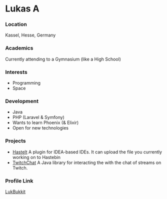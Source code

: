 # Lukas A

### Location

Kassel, Hesse, Germany

### Academics

Currently attending to a Gymnasium (like a High School)

### Interests

- Programming
- Space

### Development

- Java
- PHP (Laravel & Symfony)
- Wants to learn Phoenix (& Elixir)
- Open for new technologies

### Projects

- [HasteIt](https://github.com/LukWebsForge/HasteIt) A plugin for IDEA-based IDEs. It can upload the file you currently working on to Hastebin
- [TwitchChat](https://github.com/LukWebsForge/TwitchChat) A Java library for interacting the with the chat of streams on Twitch.

### Profile Link

[LukBukkit](https://github.com/lukbukkit)